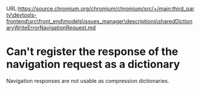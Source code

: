 URL:https://source.chromium.org/chromium/chromium/src/+/main:third_party\devtools-frontend\src\front_end\models\issues_manager\descriptions\sharedDictionaryWriteErrorNavigationRequest.md
# Can't register the response of the navigation request as a dictionary

Navigation responses are not usable as compression dictionaries.
